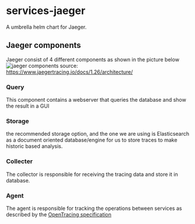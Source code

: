 # services-jaeger
A umbrella helm chart for Jaeger.

## Jaeger components
Jaeger consist of 4 different components as shown in the picture below
![jaeger components](/images/Jaeger-components.PNG)
source: https://www.jaegertracing.io/docs/1.26/architecture/

### Query
This component contains a webserver that queries the database and show the result in a GUI 

### Storage
the recommended storage option, and the one we are using is Elasticsearch as a document oriented database/engine for us to store traces to make historic based analysis.

### Collecter
The collector is responsible for receiving the tracing data and store it in database.

### Agent
The agent is responsible for tracking the operations between services as described by the [OpenTracing specification](https://github.com/opentracing/specification/blob/master/specification.md)

